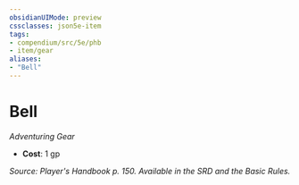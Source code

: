 ```yaml
---
obsidianUIMode: preview
cssclasses: json5e-item
tags:
- compendium/src/5e/phb
- item/gear
aliases: 
- "Bell"
---
```

# Bell
*Adventuring Gear*  

- **Cost**: 1 gp

*Source: Player's Handbook p. 150. Available in the SRD and the Basic Rules.*